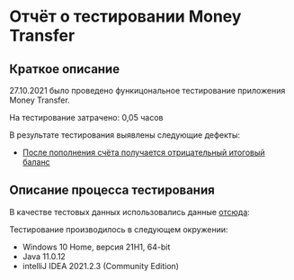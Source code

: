 # Отчёт о тестировании Money Transfer

## Краткое описание

27.10.2021 было проведено функицональное тестирование приложения Money Transfer.

На тестирование затрачено: 0,05 часов

В результате тестирования выявлены следующие дефекты:
* [После пополнения счёта получается отрицательный итоговый баланс](https://github.com/holyotter/javahw1.1/issues/1#issue-1037842951)

## Описание процесса тестирования

В качестве тестовых данных использовались данные [отсюда](https://github.com/netology-code/javaqa-homeworks/blob/master/intro/MERGED.md):

Тестирование производилось в следующем окружении:
* Windows 10 Home, версия 21H1, 64-bit		
* Java 11.0.12
* intelliJ IDEA 2021.2.3 (Community Edition)
